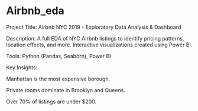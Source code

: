 # Airbnb_eda
Project Title: Airbnb NYC 2019 - Exploratory Data Analysis & Dashboard

Description: A full EDA of NYC Airbnb listings to identify pricing patterns, location effects, and more. Interactive visualizations created using Power BI.

Tools: Python (Pandas, Seaborn), Power BI

Key Insights:

Manhattan is the most expensive borough.

Private rooms dominate in Brooklyn and Queens.

Over 70% of listings are under $200.

